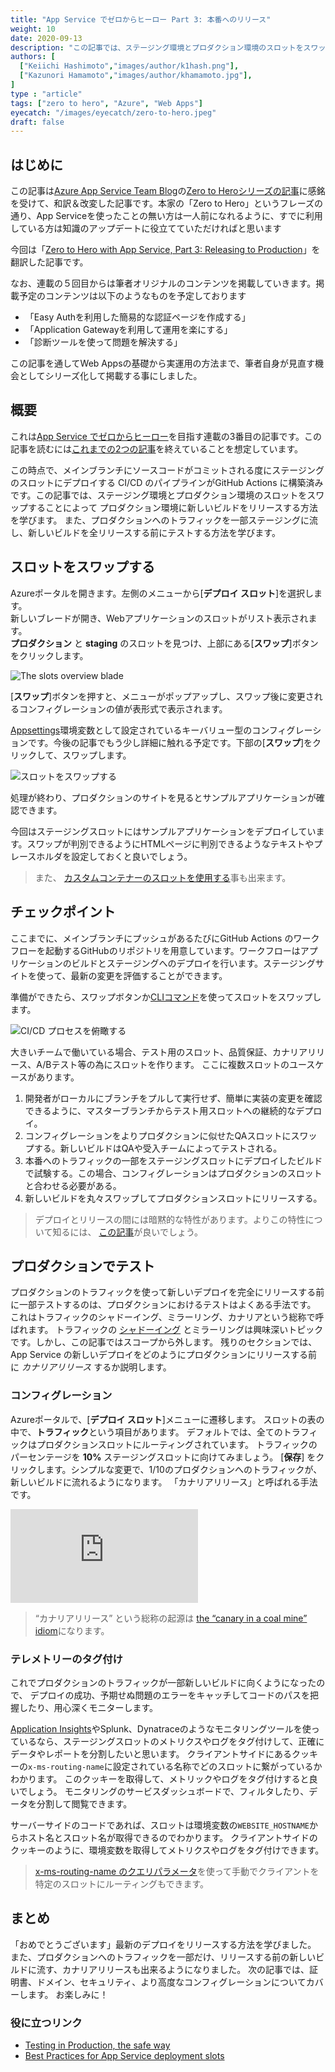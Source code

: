 ```yaml
---
title: "App Service でゼロからヒーロー Part 3: 本番へのリリース"
weight: 10
date: 2020-09-13
description: "この記事では、ステージング環境とプロダクション環境のスロットをスワップすることによってプロダクション環境に新しいビルドをリリースする方法を学びます。また、プロダクションへのトラフィックを一部ステージングに流し、新しいビルドを全リリースする前にテストする方法を学びます。"
authors: [
  ["Keiichi Hashimoto","images/author/k1hash.png"],
  ["Kazunori Hamamoto","images/author/khamamoto.jpg"],
]
type : "article"
tags: ["zero to hero", "Azure", "Web Apps"]
eyecatch: "/images/eyecatch/zero-to-hero.jpeg"
draft: false
---
```


## はじめに

この記事は[Azure App Service Team Blog](https://azure.github.io/AppService/)の[Zero to Heroシリーズの記事](https://azure.github.io/AppService/tags/#zero-to-hero)に感銘を受けて、和訳＆改変した記事です。本家の「Zero to Hero」というフレーズの通り、App Serviceを使ったことの無い方は一人前になれるように、すでに利用している方は知識のアップデートに役立てていただければと思います

今回は「[Zero to Hero with App Service, Part 3: Releasing to Production](https://azure.github.io/AppService/2020/07/07/zero_to_hero_pt3.html)」を翻訳した記事です。

なお、連載の５回目からは筆者オリジナルのコンテンツを掲載していきます。掲載予定のコンテンツは以下のようなものを予定しております

- 「Easy Authを利用した簡易的な認証ページを作成する」
- 「Application Gatewayを利用して運用を楽にする」
- 「診断ツールを使って問題を解決する」

この記事を通してWeb Appsの基礎から実運用の方法まで、筆者自身が見直す機会としてシリーズ化して掲載する事にしました。

## 概要

これは[App Service でゼロからヒーロー](/zero-to-hero/)を目指す連載の3番目の記事です。この記事を読むには[これまでの2つの記事](/zero-to-hero/)を終えていることを想定しています。

この時点で、メインブランチにソースコードがコミットされる度にステージングのスロットにデプロイする CI/CD のパイプラインがGitHub Actions に構築済みです。この記事では、ステージング環境とプロダクション環境のスロットをスワップすることによって
プロダクション環境に新しいビルドをリリースする方法を学びます。
また、プロダクションへのトラフィックを一部ステージングに流し、新しいビルドを全リリースする前にテストする方法を学びます。

## スロットをスワップする

Azureポータルを開きます。左側のメニューから[**デプロイ スロット**]を選択します。  
新しいブレードが開き、Webアプリケーションのスロットがリスト表示されます。  
**プロダクション** と **staging** のスロットを見つけ、上部にある[**スワップ**]ボタンをクリックします。  

![The slots overview blade](../images/part3-1.png)

[**スワップ**]ボタンを押すと、メニューがポップアップし、スワップ後に変更されるコンフィグレーションの値が表形式で表示されます。

 [Appsettings](https://docs.microsoft.com/en-us/azure/app-service/configure-common#configure-app-settings)環境変数として設定されているキーバリュー型のコンフィグレーションです。今後の記事でもう少し詳細に触れる予定です。下部の[**スワップ**]をクリックして、スワップします。

![スロットをスワップする](../images/part3-2.png)

処理が終わり、プロダクションのサイトを見るとサンプルアプリケーションが確認できます。

今回はステージングスロットにはサンプルアプリケーションをデプロイしています。スワップが判別できるようにHTMLページに判別できるようなテキストやプレースホルダを設定しておくと良いでしょう。

> また、 [カスタムコンテナーのスロットを使用する](https://docs.microsoft.com/azure/app-service/deploy-best-practices#continuously-deploy-containers)事も出来ます。

## チェックポイント

ここまでに、メインブランチにプッシュがあるたびにGitHub Actions のワークフローを起動するGitHubのリポジトリを用意しています。ワークフローはアプリケーションのビルドとステージングへのデプロイを行います。ステージングサイトを使って、最新の変更を評価することができます。

準備ができたら、スワップボタンか[CLIコマンド](https://docs.microsoft.com/en-us/cli/azure/webapp/deployment/slot?view=azure-cli-latest#az-webapp-deployment-slot-swap)を使ってスロットをスワップします。

![CI/CD プロセスを俯瞰する](../images/part3-3.png)

大きいチームで働いている場合、テスト用のスロット、品質保証、カナリアリリース、A/Bテスト等の為にスロットを作ります。
ここに複数スロットのユースケースがあります。

1. 開発者がローカルにブランチをプルして実行せず、簡単に実装の変更を確認できるように、マスターブランチからテスト用スロットへの継続的なデプロイ。
1. コンフィグレーションをよりプロダクションに似せたQAスロットにスワップする。新しいビルドはQAや受入チームによってテストされる。
1. 本番へのトラフィックの一部をステージングスロットにデプロイしたビルドで試験する。この場合、コンフィグレーションはプロダクションのスロットと合わせる必要がある。
1. 新しいビルドを丸々スワップしてプロダクションスロットにリリースする。

> デプロイとリリースの間には暗黙的な特性があります。よりこの特性について知るには、 [この記事](https://blog.turbinelabs.io/deploy-not-equal-release-part-one-4724bc1e726b)が良いでしょう。

## プロダクションでテスト

プロダクションのトラフィックを使って新しいデプロイを完全にリリースする前に一部テストするのは、プロダクションにおけるテストはよくある手法です。
これはトラフィックのシャドーイング、ミラーリング、カナリアという総称で呼ばれます。
トラフィックの [シャドーイング](https://www.getambassador.io/docs/latest/topics/using/shadowing/)
とミラーリングは興味深いトピックです。しかし、この記事ではスコープから外します。
残りのセクションでは、App Service の新しいデプロイをどのようにプロダクションにリリースする前に *カナリアリリース* するか説明します。

### コンフィグレーション

Azureポータルで、[**デプロイ スロット**]メニューに遷移します。
スロットの表の中で、**トラフィック**という項目があります。
デフォルトでは、全てのトラフィックはプロダクションスロットにルーティングされています。
トラフィックのパーセンテージを **10%** ステージングスロットに向けてみましょう。
[**保存**] をクリックします。シンプルな変更で、1/10のプロダクションへのトラフィックが、新しいビルドに流れるようになります。
「カナリアリリース」と呼ばれる手法です。

<div class="responsive-video-container">
    <iframe src="https://channel9.msdn.com/Shows/Azure-Friday/Testing-in-production-with-Azure-App-Service/player"
        allowFullScreen
        frameBorder="0"
        title="Testing in production with Azure App Service - Microsoft Channel 9 Video">
    </iframe>
</div>

> “カナリアリリース” という総称の起源は [the “canary in a coal mine” idiom](https://en.wiktionary.org/wiki/canary_in_a_coal_mine)になります。

### テレメトリーのタグ付け

これでプロダクションのトラフィックが一部新しいビルドに向くようになったので、
デプロイの成功、予期せぬ問題のエラーをキャッチしてコードのパスを把握したり、用心深くモニターします。

[Application Insights](https://docs.microsoft.com/azure/azure-monitor/app/app-insights-overview)やSplunk、Dynatraceのようなモニタリングツールを使っているなら、ステージングスロットのメトリクスやログをタグ付けして、正確にデータやレポートを分割したいと思います。
クライアントサイドにあるクッキーの`x-ms-routing-name`に設定されている名称でどのスロットに繋がっているかわかります。
このクッキーを取得して、メトリックやログをタグ付けすると良いでしょう。
モニタリングのサービスダッシュボードで、フィルタしたり、データを分割して閲覧できます。

サーバーサイドのコードであれば、スロットは環境変数の`WEBSITE_HOSTNAME`からホスト名とスロット名が取得できるのでわかります。
クライアントサイドのクッキーのように、環境変数を取得してメトリクスやログをタグ付けできます。

> [x-ms-routing-name のクエリパラメータ](https://docs.microsoft.com/azure/app-service/deploy-staging-slots#route-production-traffic-manually)を使って手動でクライアントを特定のスロットにルーティングもできます。

## まとめ

「おめでとうございます」最新のデプロイをリリースする方法を学びました。
また、プロダクションへのトラフィックを一部だけ、リリースする前の新しいビルドに流す、カナリアリリースも出来るようになりました。
次の記事では、証明書、ドメイン、セキュリティ、より高度なコンフィグレーションについてカバーします。
お楽しみに！

### 役に立つリンク

- [Testing in Production, the safe way](https://medium.com/@copyconstruct/testing-in-production-the-safe-way-18ca102d0ef1)
- [Best Practices for App Service deployment slots](https://docs.microsoft.com/azure/app-service/deploy-best-practices#use-deployment-slots)